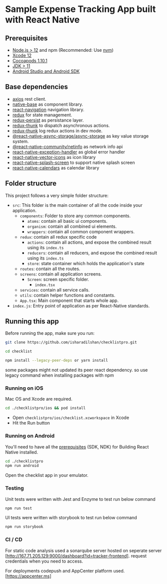 # Sample Expense Tracking App built with React Native

## Prerequisites

- [Node.js > 12](https://nodejs.org) and npm (Recommended: Use [nvm](https://github.com/nvm-sh/nvm))
- [Xcode 12](https://developer.apple.com/xcode)
- [Cocoapods 1.10.1](https://cocoapods.org)
- [JDK > 11](https://www.oracle.com/java/technologies/javase-jdk11-downloads.html)
- [Android Studio and Android SDK](https://developer.android.com/studio)

## Base dependencies

- [axios](https://www.npmjs.com/package/axios) rest client.
- [native-base](https://docs.nativebase.io) as component library.
- [react-navigation](https://reactnavigation.org/) navigation library.
- [redux](https://redux.js.org/) for state management.
- [redux-persist](https://www.npmjs.com/package/redux-persist) as persistance layer.
- [redux-thunk](https://www.npmjs.com/package/redux-thunk) to dispatch asynchronous actions.
- [redux-thunk](https://www.npmjs.com/package/redux-logger) log redux actions in dev mode.
- [@react-native-async-storage/async-storage](https://www.npmjs.com/package/@react-native-async-storage/async-storage) as key value storage system.
- [@react-native-community/netinfo](https://www.npmjs.com/package/@react-native-community/netinfo) as network info api
- [react-native-exception-handler](https://www.npmjs.com/package/react-native-exception-handler) as global error handler
- [react-native-vector-icons](https://www.npmjs.com/package/react-native-vector-icons) as icon library
- [react-native-splash-screen](https://www.npmjs.com/package/react-native-splash-screen) to support native splash screen
- [react-native-calendars](https://www.npmjs.com/package/react-native-calendars) as calendar library

## Folder structure

This project follows a very simple folder structure:

- `src`: This folder is the main container of all the code inside your application.
  - `components`: Folder to store any common components.
    - `atoms`: contain all basic ui components.
    - `organism`: contain all combined ui elements.
    - `wrappers`: contain all common component wrappers.
  - `redux`: contain all redux specific code
    - `actions`: contain all actions, and expose the combined result using its `index.ts`
    - `reducers`: contain all reducers, and expose the combined result using its `index.ts`
    - `store`: state container which holds the application's state
  - `routes`: contain all the routes.
  - `screens`: contain all application screens.
    - `Screen`: screen specific folder.
      - `index.tsx`
  - `services`: contain all service calls.
  - `utils`: contain helper functions and constants.
  - `App.tsx`: Main component that starts whole app.
- `index.js`: Entry point of application as per React-Native standards.

## Running this app

Before running the app, make sure you run:

```sh
git clone https://github.com/isharadilshan/checklistpro.git

cd checklist

npm install --legacy-peer-deps or yarn install
```

some packages might not updated its peer react dependency. so use legacy command when installing packages with npm

### Running on iOS

Mac OS and Xcode are required.

```sh
cd ./checklistpro/ios && pod install
```

- Open `checklistpro/ios/checklist.xcworkspace` in Xcode
- Hit the Run button

### Running on Android

You'll need to have all the [prerequisites](https://github.com/facebook/react-native/tree/master/ReactAndroid#prerequisites) (SDK, NDK) for Building React Native installed.

```sh
cd ./checklistpro
npm run android
```

Open the checklist app in your emulator.

### Testing

Unit tests were written with Jest and Enzyme to test run below command

```sh
npm run test
```

UI tests were written with storybook to test run below command

```sh
npm run storybook
```

### CI / CD

For static code analysis used a sonarqube server hosted on seperate server [http://167.71.205.129:9000/dashboard?id=tracker-frontend]. request credentials when you need to access.

For deployments codepush and AppCenter platform used. [https://appcenter.ms]
